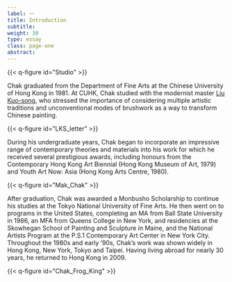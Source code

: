 ```yaml
---
label: 一
title: Introduction
subtitle:
weight: 30
type: essay
class: page-one
abstract:
---
```


{{< q-figure id="Studio" >}}

Chak graduated from the Department of Fine Arts at the Chinese University of Hong Kong in 1981. At CUHK, Chak studied with the modernist master [Liu Kuo-song](https://www.liukuosung.org/life.php?lang=en), who stressed the importance of considering multiple artistic traditions and unconventional modes of brushwork as a way to transform Chinese painting.

{{< q-figure id="LKS_letter" >}}

During his undergraduate years, Chak began to incorporate an impressive range of contemporary theories and materials into his work for which he received several prestigious awards, including honours from the Contemporary Hong Kong Art Biennial (Hong Kong Museum of Art, 1979) and Youth Art Now: Asia (Hong Kong Arts Centre, 1980).

{{< q-figure id="Mak_Chak" >}}

After graduation, Chak was awarded a Monbusho Scholarship to continue his studies at the Tokyo National University of Fine Arts. He then went on to programs in the United States, completing an MA from Ball State University in 1986, an MFA from Queens College in New York, and residencies at the Skowhegan School of Painting and Sculpture in Maine, and the National Artists Program at the P.S.1 Contemporary Art Center in New York City. Throughout the 1980s and early ’90s, Chak’s work was shown widely in Hong Kong, New York, Tokyo and Taipei. Having living abroad for nearly 30 years, he returned to Hong Kong in 2009.

{{< q-figure id="Chak_Frog_King" >}}

